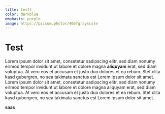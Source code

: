 ```yaml
---
title: test4
color: darkblue
emphasis: purple
image: https://picsum.photos/400?grayscale
---
```


# Test

Lorem ipsum dolor sit amet, consetetur sadipscing elitr, sed diam nonumy eirmod tempor invidunt ut labore et dolore magna **aliquyam** erat, sed diam voluptua. At vero eos et accusam et justo duo dolores et ea rebum. Stet clita kasd gubergren, no sea takimata sanctus est Lorem ipsum dolor sit amet. Lorem ipsum dolor sit amet, consetetur sadipscing elitr, sed diam nonumy eirmod tempor invidunt ut labore et dolore magna aliquyam erat, sed diam voluptua. At vero eos et accusam et justo duo dolores et ea rebum. Stet clita kasd gubergren, no sea takimata sanctus est Lorem ipsum dolor sit amet.

**saas**